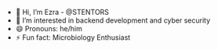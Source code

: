 - 👋 Hi, I’m Ezra - @STENTORS
- 👀 I’m interested in backend development and cyber security
- 😄 Pronouns: he/him
- ⚡ Fun fact: Microbiology Enthusiast 

<!---
STENTORS/STENTORS is a ✨ special ✨ repository because its `README.md` (this file) appears on your GitHub profile.
You can click the Preview link to take a look at your changes.
--->

